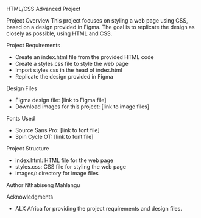 HTML/CSS Advanced Project

Project Overview
This project focuses on styling a web page using CSS, based on a design provided in Figma. The goal is to replicate the design as closely as possible, using HTML and CSS.

Project Requirements
- Create an index.html file from the provided HTML code
- Create a styles.css file to style the web page
- Import styles.css in the head of index.html
- Replicate the design provided in Figma

Design Files
- Figma design file: [link to Figma file]
- Download images for this project: [link to image files]

Fonts Used
- Source Sans Pro: [link to font file]
- Spin Cycle OT: [link to font file]

Project Structure
- index.html: HTML file for the web page
- styles.css: CSS file for styling the web page
- images/: directory for image files

Author
Nthabiseng Mahlangu

Acknowledgments
- ALX Africa for providing the project requirements and design files.
